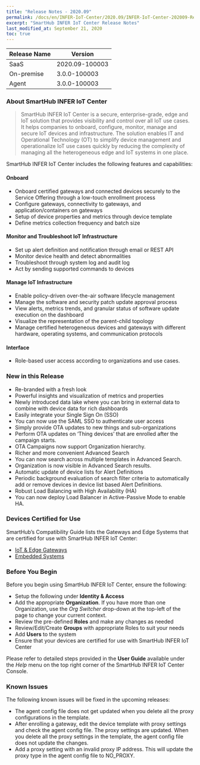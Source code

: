 ```yaml
---
title: "Release Notes - 2020.09"
permalink: /docs/en/INFER-IoT-Center/2020.09/INFER-IoT-Center-202009-Release-Notes.html
excerpt: "SmartHub INFER IoT Center Release Notes"
last_modified_at: September 21, 2020
toc: true
---
```


|Release Name  | Version |
|--|--|
| SaaS |  2020.09-100003|
|On-premise|3.0.0-100003|
|Agent|3.0.0-100003|

### About SmartHub INFER IoT Center

> SmartHub INFER IoT Center is a secure, enterprise-grade, edge and IoT solution that provides visibility and control over all IoT use cases. It helps companies to onboard, configure, monitor, manage and secure IoT devices and infrastructure. The solution enables IT and Operational Technology (OT) to simplify device management and operationalize IoT use cases quickly by reducing the complexity of managing all the heterogeneous edge and IoT systems in one place.

SmartHub INFER IoT Center includes the following features and capabilities:

#### Onboard

- Onboard certified gateways and connected devices securely to the Service Offering through a low-touch enrollment process 
- Configure gateways, connectivity to gateways, and application/containers on gateways 
- Setup of device properties and metrics through device template 
- Define metrics collection frequency and batch size

#### Monitor and Troubleshoot IoT Infrastructure

- Set up alert definition and notification through email or REST API
- Monitor device health and detect abnormalities
- Troubleshoot through system log and audit log
- Act by sending supported commands to devices

#### Manage IoT Infrastructure

- Enable policy-driven over-the-air software lifecycle management
- Manage the software and security patch update approval process
- View alerts, metrics trends, and granular status of software update execution on the dashboard
- Visualize the representation of the parent-child topology
- Manage certified heterogeneous devices and gateways with different hardware, operating systems, and communication protocols

#### Interface

- Role-based user access according to organizations and use cases.


### New in this Release

- Re-branded with a fresh look
- Powerful insights and visualization of metrics and properties
- Newly introduced data lake where you can bring in external data to combine with device data for rich dashboards
- Easily integrate your Single Sign On (SSO)
- You can now use the SAML SSO to authenticate user access
- Simply provide OTA updates to new things and sub-organizations
- Perform OTA updates on ‘Thing devices’ that are enrolled after the campaign starts.
- OTA Campaigns now support Organization hierarchy.
- Richer and more convenient Advanced Search
- You can now search across multiple templates in Advanced Search.
- Organization is now visible in Advanced Search results.
- Automatic update of device lists for Alert Definitions
- Periodic background evaluation of search filter criteria to automatically add or remove devices in device list based Alert Definitions.
- Robust Load Balancing with High Availability (HA)
- You can now deploy Load Balancer in Active-Passive Mode to enable HA.


### Devices Certified for Use  

SmartHub’s Compatibility Guide lists the Gateways and Edge Systems that are certified for use with SmartHub INFER IoT Center:

-  [IoT & Edge Gateways](/docs/en/INFER-IoT-Center/compatibility/certified-edge-gateways)
-  [Embedded Systems](/docs/en/INFER-IoT-Center/compatibility/certified-embedded-systems)


### Before You Begin

Before you begin using SmartHub INFER IoT Center, ensure the following:

- Setup the following under **Identity & Access**
- Add the appropriate **Organization**. If you have more than one Organization, use the *Org Switcher* drop-down at the top-left of the page to change your current context.
- Review the pre-defined **Roles** and make any changes as needed
- Review/Edit/Create **Groups** with appropriate Roles to suit your needs
- Add **Users** to the system
- Ensure that your devices are certified for use with SmartHub INFER IoT Center

  
Please refer to detailed steps provided in the **User Guide** available under the *Help* menu on the top right corner of the SmartHub INFER IoT Center Console.


### Known Issues

The following known issues will be fixed in the upcoming releases:

- The agent config file does not get updated when you delete all the proxy configurations in the template.
- After enrolling a gateway, edit the device template with proxy settings and check the agent config file. The proxy settings are updated. When you delete all the proxy settings in the template, the agent config file does not update the changes.
- Add a proxy setting with an invalid proxy IP address. This will update the proxy type in the agent config file to NO\_PROXY.